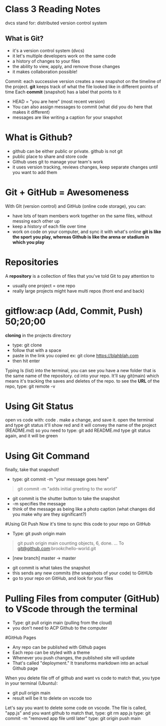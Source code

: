 # Class 3 Reading Notes
dvcs stand for: distributed version control system
## What is Git?
- it's a version control system (dvcs)
- it let's multiple developers work on the same code
- a history of changes to your files
- the ability to view, apply, and remove those changes
- it makes collaboration possible!

Commit: each successive version creates a new snapshot on the timeline of the project. **git** keeps track of what the file looked like in different points of time
Each **commit** (snapshot) has a label that points to it
- HEAD = "you are here" (most recent version)
- You can also assign messages to commit (what did you do here that makes it different)
- messages are like writing a caption for your snapshot

# What is Github?
- github can be either public or private. github is not git
- public place to share and store code
- Github uses git to manage your team's work
- it uses version tracking, reviews changes, keep separate changes until you want to add them

# Git + GitHub = Awesomeness
With GIt (version control) and GitHub (online code storage), you can: 
- have lots of team members work together on the same files, without messing each other up
- keep a history of each file over time
- work on code on your computer, and sync it with what's online
**git is like the sport you play, whereas Github is like the arena or stadium in which you play**

# Repositories
A **repository** is a collection of files that you've told Git to pay attention to
- usually one project = one repo
- really large projects might have multi repos (front end and back)

# gitflow:acp (Add, Commit, Push) 50;20;00

**cloning** 
in the projects directory 
- type: git clone
- follow that with a space
- paste in the link you copied
ex: git clone https://blahblah.com
- then hit enter

Typing ls (list) into the terminal, you can see you have a new folder that is the same name of the repository. 
cd into your repo. It'll say git(main) which means it's tracking the saves and deletes of the repo.
to see the **URL** of the repo, type: git remote -v

# Using Git Status
open vs code with: code .
make a change, and save it.
open the terminal and type git status
it'll show red and it will convey the name of the project (README.md) so you need to type: git add README.md
type git status again, and it will be green

# Using Git Command
finally, take that snapshot!
- type: git commit  -m "your message goes here"
> git commit -m "adds initial greeting to the world"
- git commit is the shutter button to take the snapshot
- -m specifies the message 
- think of the message as being like a photo caption (what changes did you make
why are they significant?)

#Using Git Push
Now it's time to sync this code to your repo on GitHub
- Type: git push origin main
> git push origin main
counting objects, 6, done.
...
To git@github.com:brookr/hello-world.git
  * [new branch] master -> master 
- git commit is what takes the snapshot
- this sends any new commits (the snapshots of your code) to GitHUb
- go to your repo on GitHub, and look for your files

# Pulling Files from computer (GitHub) to VScode through the terminal
- Type: git pull origin main (pulling from the cloud)
- you don't need to ACP Github to the computer

#GitHub Pages
- Any repo can be published with Github pages
- Each repo can be styled with a theme
- Whenever you push changes, the published site will update
- That's called "deployment." It transforms markdown into an actual Github page

When you delete file off of github and want vs code to match that, you type in your terminal (Ubuntu):
- git pull origin main
- result will be it to delete on vscode too

Let's say you want to delete some code on vscode. The file is called, "app.js" and you want github to match that,
type: git rm app.js
type: git commit -m "removed app file until later"
type: git origin push main

